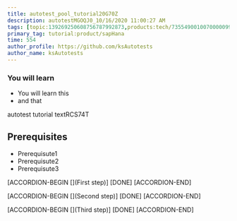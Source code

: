 ```yaml
---
title: autotest_pool_tutorial20G70Z
description: autotestMGOQJ0_10/16/2020 11:00:27 AM
tags: [topic:139269250608756787992873,products:tech/73554900100700000996,tutorial:experience/advanced]
primary_tag: tutorial:product/sapHana
time: 554
author_profile: https://github.com/ksAutotests
author_name: ksAutotests
---
```

### You will learn
- You will learn this
- and that

autotest tutorial textRCS74T

## Prerequisites
- Prerequisute1
- Prerequisute2
- Prerequisute3

[ACCORDION-BEGIN [](First step)]
[DONE]
[ACCORDION-END]

[ACCORDION-BEGIN [](Second step)]
[DONE]
[ACCORDION-END]

[ACCORDION-BEGIN [](Third step)]
[DONE]
[ACCORDION-END]

